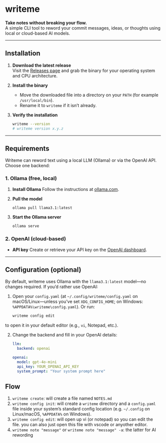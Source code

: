 # writeme

**Take notes without breaking your flow.**  
A simple CLI tool to reword your commit messages, ideas, or thoughts using local or cloud-based AI models.

---

## Installation

1. **Download the latest release**  
   Visit the [Releases page](https://github.com/vishnuvgn/writeme/releases) and grab the binary for your operating system and CPU architecture.

2. **Install the binary**  
   - Move the downloaded file into a directory on your `PATH` (for example `/usr/local/bin`).  
   - Rename it to `writeme` if it isn’t already.

3. **Verify the installation**  
   ```bash
   writeme --version
   # writeme version x.y.z
---

## Requirements

Writeme can reword text using a local LLM (Ollama) or via the OpenAI API. Choose one backend:

### 1. Ollama (free, local)

1. **Install Ollama**
   Follow the instructions at [ollama.com](https://ollama.com).

2. **Pull the model**

   ```bash
   ollama pull llama3.1:latest
   ```

3. **Start the Ollama server**

   ```bash
   ollama serve
   ```

### 2. OpenAI (cloud-based)

* **API key**
  Create or retrieve your API key on the [OpenAI dashboard](https://platform.openai.com/account/api-keys).

---

## Configuration (optional)

By default, writeme uses Ollama with the `llama3.1:latest` model—no changes required. If you’d rather use OpenAI:


1. Open your `config.yaml` (at `~/.config/writeme/config.yaml` on macOS/Linux—unless you’ve set `XDG_CONFIG_HOME`; on Windows: `%APPDATA%\writeme\config.yaml`). Or run:

   ```bash
   writeme config edit
to open it in your default editor (e.g., `vi`, Notepad, etc.).

2. Change the backend and fill in your OpenAI details:

   ```yaml
   llm:
     backend: openai

   openai:
     model: gpt-4o-mini
     api_key: YOUR_OPENAI_API_KEY
     system_prompt: "Your system prompt here"
## Flow

1. `writeme create`: will create a file named `NOTES.md`
2. `writeme config init`: will create a `writeme` directory and a `config.yaml` file inside your system’s standard config location (e.g. `~/.config` on Linux/macOS, `%APPDATA%` on Windows).
3. `writeme config edit`: will open up vi (or notepad) so you can edit the file. you can also just open this file with vscode or anyother editor.
4. `writeme note "message"` or `writeme note "message" -a`: the latter for AI rewording